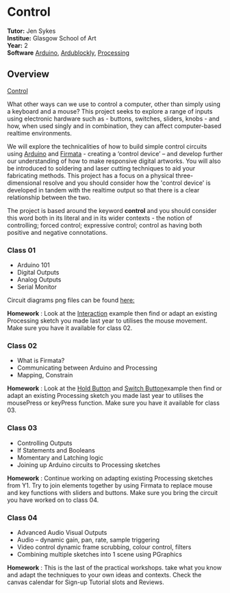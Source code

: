 # Control

**Tutor:** Jen Sykes<br>
**Institue:** Glasgow School of Art<br>
**Year:** 2<br>
**Software** [Arduino](https://www.arduino.cc/en/Main/Software), [Ardublockly](https://ardublockly.embeddedlog.com/demo/index.html), [Processing](https://processing.org/download/)


## Overview
[Control](https://canvas.gsa.ac.uk/courses/671/pages/control-overview?module_item_id=41512)

What other ways can we use to control a computer, other than simply using a keyboard and a mouse? This project seeks to explore a range of inputs using electronic hardware such as - buttons, switches, sliders, knobs - and how, when used singly and in combination, they can affect computer-based realtime environments.
 

We will explore the technicalities of how to build simple control circuits using [Arduino](https://www.arduino.cc/) and [Firmata](https://github.com/firmata/arduino) - creating a ‘control device’ – and develop further our understanding of how to make responsive digital artworks. You will also be introduced to soldering and laser cutting techniques to aid your fabricating methods. This project has a focus on a physical three-dimensional resolve and you should consider how the 'control device' is developed in tandem with the realtime output so that there is a clear relationship between the two. 
 
The project is based around the keyword **control** and you should consider this word both in its literal and in its wider contexts - the notion of controlling; forced control; expressive control; control as having both positive and negative connotations.

### Class 01

- Arduino 101
- Digital Outputs
- Analog Outputs
- Serial Monitor

Circuit diagrams png files can be found [here:](https://github.com/gsa-ixd/Control/tree/master/Class01)<br>

**Homework** : Look at the [Interaction](http://learningprocessing.com/examples/chp03/example-03-02-mouseX-mouseY) example then find or adapt an existing Processing sketch you made last year to utilises the mouse movement. Make sure you have it available for class 02.  

### Class 02
- What is Firmata?
- Communicating between Arduino and Processing
- Mapping, Constrain<br>

**Homework** : Look at the [Hold Button](http://learningprocessing.com/examples/chp05/example-05-04-holdbutton) and [Switch Button](http://learningprocessing.com/examples/chp05/example-05-05-switchbutton)example then find or adapt an existing Processing sketch you made last year to utilises the mousePress or keyPress function. Make sure you have it available for class 03.

### Class 03
- Controlling Outputs
- If Statements and Booleans
- Momentary and Latching logic
- Joining up Arduino circuits to Processing sketches<br>

**Homework** : Continue working on adapting existing Processing sketches from Y1. Try to join elements together by using Firmata to replace mouse and key functions with sliders and buttons. Make sure you bring the circuit you have worked on to class 04.

### Class 04
- Advanced Audio Visual Outputs
- Audio – dynamic gain, pan, rate, sample triggering
- Video control dynamic frame scrubbing, colour control, filters
- Combining multiple sketches into 1 scene using PGraphics<br>

**Homework** : This is the last of the practical workshops. take what you know and adapt the techniques to your own ideas and contexts. Check the canvas calendar for Sign-up Tutorial slots and Reviews.
